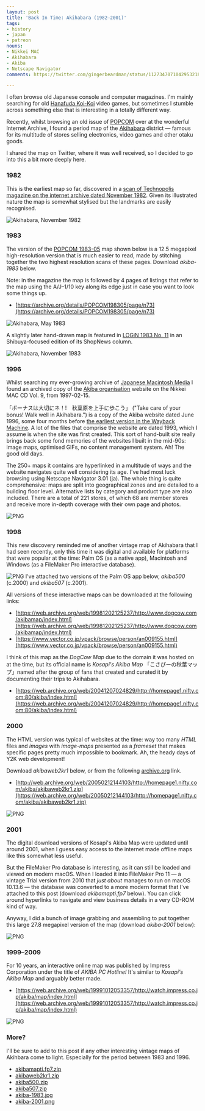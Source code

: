 ```yaml
---
layout: post
title: 'Back In Time: Akihabara (1982–2001)'
tags:
- history
- japan
- patreon
nouns:
- Nikkei MAC
- Akihabara
- Akiba
- Netscape Navigator
comments: https://twitter.com/gingerbeardman/status/1127347071042953218

---
```


I often browse old Japanese console and computer magazines. I'm mainly searching for old [Hanafuda Koi-Koi](https://en.wikipedia.org/wiki/Hanafuda) video games, but sometimes I stumble across something else that is interesting in a totally different way. 

Recently, whilst browsing an old issue of [POPCOM](https://ja.wikipedia.org/wiki/ポプコム) over at the wonderful Internet Archive, I found a period map of the [Akihabara](https://en.wikipedia.org/wiki/Akihabara) district — famous for its multitude of stores selling electronics, video games and other otaku goods. 

I shared the map on Twitter, where it was well received, so I decided to go into this a bit more deeply here. 

### 1982

This is the earliest map so far, discovered in a [scan of Technopolis magazine on the internet archive dated November 1982](https://archive.org/details/technopolis-volume-4-november-1982/page/101/mode/2up?view=theater). Given its illustrated nature the map is somewhat stylised but the landmarks are easily recognised.

![Akihabara, November 1982](/images/posts/akihabara-1982.jpg)


### 1983

The version of the [POPCOM 1983-05](https://archive.org/details/POPCOM198305/page/n73) map shown below is a 12.5 megapixel high-resolution version that is much easier to read, made by stitching together the two highest resolution scans of these pages. Download _akiba-1983_ below.

Note: in the magazine the map is followed by 4 pages of listings that refer to the map using the A/J–1/10 key along its edge just in case you want to look some things up.

*   [https://archive.org/details/POPCOM198305/page/n73](https://archive.org/details/POPCOM198305/page/n73)

![Akihabara, May 1983](/images/posts/akihabara-1983.jpg)

A slightly later hand-drawn map is featured in [LOGiN 1983 No. 11](https://archive.org/details/login-november-1983/page/n11/mode/2up?view=theater) in an Shibuya-focused edition of its ShopNews column.

![Akihabara, November 1983](/images/posts/akihabara-1983-november.jpg)


### 1996

Whilst searching my ever-growing archive of [Japanese Macintosh Media](https://www.gingerbeardman.com/mmm/) I found  an archived copy of the [Akiba organisation](https://www.akiba.or.jp) website on the Nikkei MAC CD Vol. 9, from 1997-02-15.

「ボーナスは大切にネ！!　秋葉原を上手に歩こう」 ("Take care of your bonus! Walk well in Akihabara.") is a copy of the Akiba website dated June 1996, some four months before [the earliest version in the Wayback Machine](https://web.archive.org/web/19961029015522/http://www.akiba.or.jp/). A lot of the files that comprise the website are dated 1993, which I assume is when the site was first created. This sort of hand-built site really brings back some fond memories of the websites I built in the mid-90s: image maps, optimised GIFs, no content management system. Ah! The good old days.

The 250+ maps it contains are hyperlinked in a multitude of ways and the website navigates quite well considering its age. I've had most luck browsing using Netscape Navigator 3.01 (ja). The whole thing is quite comprehensive: maps are split into geographical zones and are detailed to a building floor level. Alternative lists by category and product type are also included. There are a total of 221 stores, of which 68 are member stores and receive more in-depth coverage with their own page and photos.

![PNG](/images/posts/akihabara-1996.png)

### 1998

This new discovery reminded me of another vintage map of Akihabara that I had seen recently, only this time it was digital and available for platforms that were popular at the time: Palm OS (as a native app), Macintosh and Windows (as a FileMaker Pro interactive database).

![PNG](/images/posts/akihabara-1998.png)
I've attached two versions of the Palm OS app below, _akiba500_ (c.2000) and _akiba507_ (c.2001).

All versions of these interactive maps can be downloaded at the following links:

*   [https://web.archive.org/web/19981202125237/http://www.dogcow.com/akibamap/index.html](https://web.archive.org/web/19981202125237/http://www.dogcow.com/akibamap/index.html)
*   [https://www.vector.co.jp/vpack/browse/person/an009155.html](https://www.vector.co.jp/vpack/browse/person/an009155.html)

I think of this map as the _DogCow Map_ due to the domain it was hosted on at the time, but its official name is _Kosapi's Akiba Map_ 「こさぴーの秋葉マップ」named after the group of fans that created and curated it by documenting their trips to Akihabara.

*   [https://web.archive.org/web/20041207024829/http://homepage1.nifty.com:80/akiba/index.html](https://web.archive.org/web/20041207024829/http://homepage1.nifty.com:80/akiba/index.html)

### 2000

The HTML version was typical of websites at the time: way too many _HTML_ files and _images_ with _image-maps_ presented as a _frameset_ that makes specific pages pretty much impossible to bookmark. Ah, the heady days of Y2K web development! 

Download _akibaweb2kr1_ below, or from the following [archive.org](https://archive.org) link.

*   [http://web.archive.org/web/20050212144103/http://homepage1.nifty.com/akiba/akibaweb2kr1.zip](https://web.archive.org/web/20050212144103/http://homepage1.nifty.com/akiba/akibaweb2kr1.zip)

![PNG](/images/posts/akihabara-2000.png)

### 2001

The digital download versions of Kosapi's Akiba Map were updated until around 2001, when I guess easy access to the internet made offline maps like this somewhat less useful.

But the FileMaker Pro database is interesting, as it can still be loaded and viewed on modern macOS. When I loaded it into FileMaker Pro 11 — a vintage Trial version from 2010 that _just about_ manages to run on macOS 10.13.6 — the database was converted to a more modern format that I've attached to this post (download _akibamapti.fp7_ below). You can click around hyperlinks to navigate and view business details in a very CD-ROM kind of way. 

Anyway, I did a bunch of image grabbing and assembling to put together this large 27.8 megapixel version of the map (download _akiba-2001_ below):

![PNG](/images/posts/akihabara-2001.png)

### 1999–2009

For 10 years, an interactive online map was published by Impress Corporation under the title of _AKIBA PC Hotline!_ It's similar to _Kosapi's Akiba Map_ and arguably better made.

*   [https://web.archive.org/web/19991012053357/http://watch.impress.co.jp/akiba/map/index.html](https://web.archive.org/web/19991012053357/http://watch.impress.co.jp/akiba/map/index.html)

![PNG](/images/posts/akihabara-1999-2009.png)

### More?

I'll be sure to add to this post if any other interesting vintage maps of Akihbara come to light. Especially for the period between 1983 and 1996.

- [akibamapti.fp7.zip](https://www.patreon.com/file?h=26779221&i=3777215)
- [akibaweb2kr1.zip](https://www.patreon.com/file?h=26779221&i=3777281)
- [akiba500.zip](https://www.patreon.com/file?h=26779221&i=3777286)
- [akiba507.zip](https://www.patreon.com/file?h=26779221&i=3777288)
- [akiba-1983.jpg](https://www.patreon.com/file?h=26779221&i=3777380)
- [akiba-2001.png](https://www.patreon.com/file?h=26779221&i=3777395)
